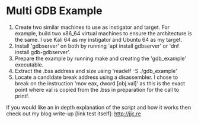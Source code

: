 # Multi GDB Example

1. Create two similar machines to use as instigator and target. For example, build two x86_64 virtual machines to ensure the architecture is the same. I use Kali 64 as my instigator and Ubuntu 64 as my target.
2. Install 'gdbserver' on both by running 'apt install gdbserver' or 'dnf install gdb-gdbserver'.
3. Prepare the example by running make and creating the 'gdb_example' executable.
4. Extract the .bss address and size using 'readelf -S ./gdb_example'
5. Locate a candidate break address using a disassembler. I chose to break on the instruction 'mov eax, dword [obj.val]' as this is the exact point where val is copied from the .bss in preparation for the call to printf.

If you would like an in depth explanation of the script and how it works then check out my blog write-up [link test itself]: http://jjc.re